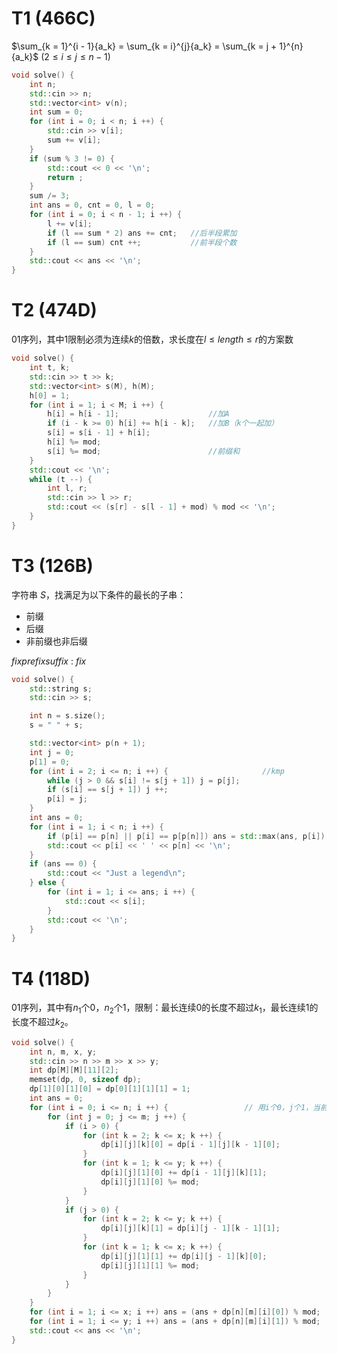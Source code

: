 # T1 (466C)

$\sum_{k = 1}^{i - 1}{a_k} = \sum_{k = i}^{j}{a_k} = \sum_{k = j + 1}^{n}{a_k}$          $(2 \le i \le j \le n- 1)$

```c++
void solve() {
	int n;
	std::cin >> n;
	std::vector<int> v(n);
	int sum = 0;
	for (int i = 0; i < n; i ++) {
		std::cin >> v[i];
		sum += v[i];
	}
	if (sum % 3 != 0) {
		std::cout << 0 << '\n';
		return ;
	}
	sum /= 3;
	int ans = 0, cnt = 0, l = 0;
	for (int i = 0; i < n - 1; i ++) {
		l += v[i];
		if (l == sum * 2) ans += cnt;	//后半段累加
		if (l == sum) cnt ++;			//前半段个数
	}
	std::cout << ans << '\n';
}
```

# T2 (474D)

$01$序列，其中$1$限制必须为连续$k$的倍数，求长度在$l \le length \le r$的方案数

```c++
void solve() {
	int t, k;
	std::cin >> t >> k;
	std::vector<int> s(M), h(M);
	h[0] = 1;
	for (int i = 1; i < M; i ++) {
		h[i] = h[i - 1];					//加A
		if (i - k >= 0) h[i] += h[i - k];	//加B（k个一起加）
		s[i] = s[i - 1] + h[i];
		h[i] %= mod;
		s[i] %= mod;						//前缀和
	}
	std::cout << '\n';
	while (t --) {
		int l, r;
		std::cin >> l >> r;
		std::cout << (s[r] - s[l - 1] + mod) % mod << '\n';
	}
}
```

# T3 (126B)

字符串 $S$，找满足为以下条件的最长的子串：

- 前缀
- 后缀
- 非前缀也非后缀

$fixprefixsuffix$ $:$ $fix$ 

```c++
void solve() {
	std::string s;
	std::cin >> s;

	int n = s.size();
	s = " " + s;

	std::vector<int> p(n + 1);
	int j = 0;
	p[1] = 0;
	for (int i = 2; i <= n; i ++) {						//kmp
		while (j > 0 && s[i] != s[j + 1]) j = p[j];
		if (s[i] == s[j + 1]) j ++;
		p[i] = j;
	}
	int ans = 0;
	for (int i = 1; i < n; i ++) {
		if (p[i] == p[n] || p[i] == p[p[n]]) ans = std::max(ans, p[i]);	//前后缀长度
		std::cout << p[i] << ' ' << p[n] << '\n';
	}
	if (ans == 0) {
		std::cout << "Just a legend\n";
	} else {
		for (int i = 1; i <= ans; i ++) {
			std::cout << s[i];
		}
		std::cout << '\n';
	}
}
```

# T4 (118D)

$01$序列，其中有$n_1$个$0$，$n_2$个$1$，限制：最长连续$0$的长度不超过$k_1$，最长连续$1$的长度不超过$k_2$。

```c++
void solve() {
	int n, m, x, y;
	std::cin >> n >> m >> x >> y;
	int dp[M][M][11][2];
	memset(dp, 0, sizeof dp);
	dp[1][0][1][0] = dp[0][1][1][1] = 1;
	int ans = 0;
	for (int i = 0; i <= n; i ++) {					// 用i个0，j个1，当前最后连续k个0/1
		for (int j = 0; j <= m; j ++) {
			if (i > 0) {
				for (int k = 2; k <= x; k ++) {
					dp[i][j][k][0] = dp[i - 1][j][k - 1][0];
				}
				for (int k = 1; k <= y; k ++) {
					dp[i][j][1][0] += dp[i - 1][j][k][1];
					dp[i][j][1][0] %= mod;
				}
			}
			if (j > 0) {
				for (int k = 2; k <= y; k ++) {
					dp[i][j][k][1] = dp[i][j - 1][k - 1][1];
				}
				for (int k = 1; k <= x; k ++) {
					dp[i][j][1][1] += dp[i][j - 1][k][0];
					dp[i][j][1][1] %= mod;
				}
			}
		}
	}
	for (int i = 1; i <= x; i ++) ans = (ans + dp[n][m][i][0]) % mod;
	for (int i = 1; i <= y; i ++) ans = (ans + dp[n][m][i][1]) % mod;
	std::cout << ans << '\n';
}
```